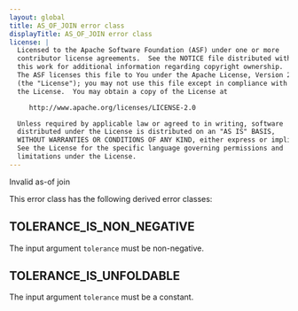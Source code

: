 ```yaml
---
layout: global
title: AS_OF_JOIN error class
displayTitle: AS_OF_JOIN error class
license: |
  Licensed to the Apache Software Foundation (ASF) under one or more
  contributor license agreements.  See the NOTICE file distributed with
  this work for additional information regarding copyright ownership.
  The ASF licenses this file to You under the Apache License, Version 2.0
  (the "License"); you may not use this file except in compliance with
  the License.  You may obtain a copy of the License at

     http://www.apache.org/licenses/LICENSE-2.0

  Unless required by applicable law or agreed to in writing, software
  distributed under the License is distributed on an "AS IS" BASIS,
  WITHOUT WARRANTIES OR CONDITIONS OF ANY KIND, either express or implied.
  See the License for the specific language governing permissions and
  limitations under the License.
---
```


Invalid as-of join

This error class has the following derived error classes:

## TOLERANCE_IS_NON_NEGATIVE

The input argument `tolerance` must be non-negative.

## TOLERANCE_IS_UNFOLDABLE

The input argument `tolerance` must be a constant.
